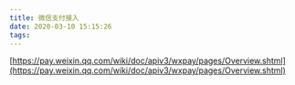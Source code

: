 ```yaml
---
title: 微信支付接入
date: 2020-03-10 15:15:26
tags:
---
```

[https://pay.weixin.qq.com/wiki/doc/apiv3/wxpay/pages/Overview.shtml](https://pay.weixin.qq.com/wiki/doc/apiv3/wxpay/pages/Overview.shtml)

